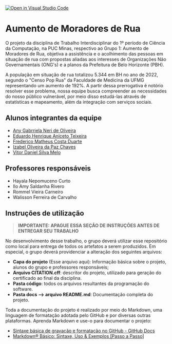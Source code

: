 [![Open in Visual Studio Code](https://classroom.github.com/assets/open-in-vscode-2e0aaae1b6195c2367325f4f02e2d04e9abb55f0b24a779b69b11b9e10269abc.svg)](https://classroom.github.com/online_ide?assignment_repo_id=15990030&assignment_repo_type=AssignmentRepo)

# Aumento de Moradores de Rua

O projeto da disciplina de Trabalho Interdisciplinar do 1º período de Ciência da Computação, na PUC Minas, respectivo ao Grupo 1: Aumento de Moradores de Rua, objetiva a assistência e o acolhimento das pessoas em situação de rua com propostas aliadas aos interesses de Organizações Não Governamentais (ONG's) e a planos da Prefeitura de Belo Horizonte (PBH). 

A população em situação de rua totalizou 5.344 em BH no ano de 2022, segundo o "Censo Pop Rua" da Faculdade de Medicina da UFMG representando um aumento de 192%. A partir dessa prerrogativa é notório resolver esse problema, nossa equipe busca compreender as necessidades do nosso público vulnerável, por meio disso estudá-las através de estatísticas e mapeamento, além da integração com serviços sociais.

## Alunos integrantes da equipe

* [Any Gabrriela Neri de Oliveira](https://github.com/anygabriella)
* [Eduardo Henrique Aniceto Teixeira](https://github.com/Eduardo-Aniceto)
* [Frederico Matheus Costa Duarte](https://github.com/Freduart12)
* [Izabel Oliveira da Paz Chaves](https://github.com/rainbowcrack)
* [Vitor Daniel Silva Melo](https://github.com/vloax)

## Professores responsáveis

* Hayala Nepomuceno Curto
* Ilo Amy Saldanha Rivero
* Rommel Vieira Carneiro
* Walisson Ferreira de Carvalho



## Instruções de utilização 

> **IMPORTANTE: APAGUE ESSA SEÇÃO DE INSTRUÇÕES ANTES DE ENTREGAR SEU TRABALHO**

No desenvolvimento desse trabalho, o grupo deverá utilizar esse repositório como local para entrega de todos os artefatos a serem produzidos. Em especial, o grupo deverá providenciar a alteração dos seguintes arquivos:

* **Capa do projeto** (Esse arquivo aqui): Informação básica sobre o projeto, alunos do grupo e professores responsáveis;
* **Arquivo CITATION.cff**: descritor do projeto, utilizado para geração do certificado ao final da disciplina.
* **Pasta código**: todos os arquivos resultantes da programação do software.
* **Pasta docs --> arquivo README.md**: Documentação completa do projeto.

Toda a documentação do projeto é realizado por meio do Markdown, uma linguagem de formatação adotada pelo GitHub e por diversas outras plataformas. Aprenda Markdown e use-o para documentar o projeto:

* [Sintaxe básica de gravação e formatação no GitHub - GitHub Docs](https://docs.github.com/pt/get-started/writing-on-github/getting-started-with-writing-and-formatting-on-github/basic-writing-and-formatting-syntax)
* [Markdown® Básico: Sintaxe, Uso &amp; Exemplos [Passo a Passo]](https://markdown.net.br/sintaxe-basica/)
